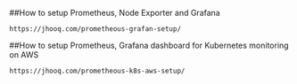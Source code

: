 ##How to setup Prometheus, Node Exporter and Grafana

```
https://jhooq.com/prometheous-grafan-setup/
```

##How to setup Prometheus, Grafana dashboard for Kubernetes monitoring on AWS
```
https://jhooq.com/prometheous-k8s-aws-setup/
```
